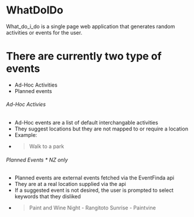 # WhatDoIDo
What_do_i_do is a single page web application that generates random activities or events for the user.

There are currently two type of events
=======================================
- Ad-Hoc Activities
- Planned events

###### Ad-Hoc Activies
- Ad-Hoc events are a list of default interchangable activities
- They suggest locations but they are not mapped to or require a location
- Example: 
- > Walk to a park

###### Planned Events * *NZ only*
- Planned events are external events fetched via the EventFinda api
- They are at a real location supplied via the api
- If a suggested event is not desired, the user is prompted to select keywords that they disliked
- > Paint and Wine Night - Rangitoto Sunrise - Paintvine
